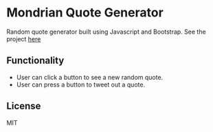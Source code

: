 # Mondrian Quote Generator

Random quote generator built using Javascript and Bootstrap. See the project [here](http://alidaca.github.io/Mondrian-quote-generator/)

## Functionality
- User can click a button to see a new random quote.
- User can press a button to tweet out a quote.

## License

MIT
